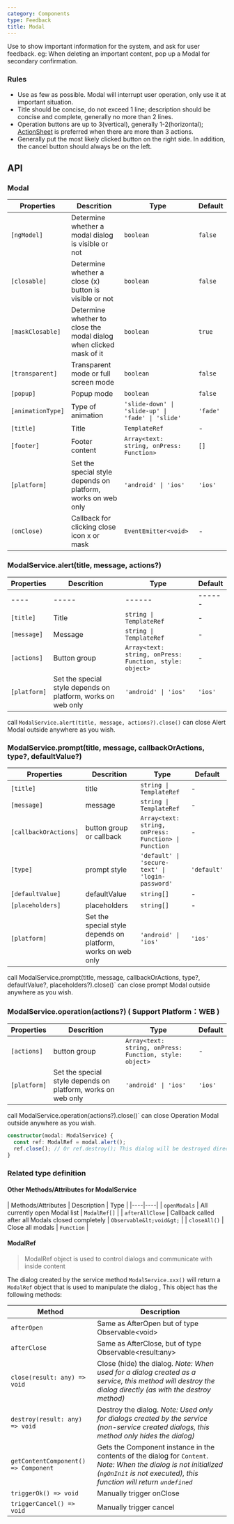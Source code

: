 ```yaml
---
category: Components
type: Feedback
title: Modal
---
```


Use to show important information for the system, and ask for user feedback. eg: When deleting an important content, pop up a Modal for secondary confirmation.

### Rules
- Use as few as possible. Modal will interrupt user operation, only use it at important situation.
- Title should be concise, do not exceed 1 line; description should be concise and complete, generally no more than 2 lines.
- Operation buttons are up to 3(vertical), generally 1-2(horizontal); [ActionSheet](/components/action-sheet) is preferred when there are more than 3 actions.
- Generally put the most likely clicked button on the right side. In addition, the cancel button should always be on the left.

## API

### Modal

Properties | Descrition | Type | Default
-----------|------------|------|--------
| `[ngModel]` | Determine whether a modal dialog is visible or not | `boolean` | `false` |
| `[closable]` | Determine whether a close (x) button is visible or not | `boolean` | `false` |
| `[maskClosable]` | Determine whether to close the modal dialog when clicked mask of it | `boolean` | `true` |
| `[transparent]` | Transparent mode or full screen mode | `boolean` | `false` |
| `[popup]` | Popup mode | `boolean` | `false` |
| `[animationType]` | Type of animation | `'slide-down' \| 'slide-up' \| 'fade' \| 'slide'` | `'fade'` |
| `[title]` | Title | `TemplateRef` | - |
| `[footer]` | Footer content | `Array<text: string, onPress: Function>` | `[]` |
| `[platform]` | Set the special style depends on platform, works on web only | `'android' \| 'ios'` | `'ios'`|
| `(onClose)` | Callback for clicking close icon x or mask | `EventEmitter<void>` | - |

### ModalService.alert(title, message, actions?)

Properties | Descrition | Type | Default
-----------|------------|------|--------
----|-----|------|------
| `[title]` | Title | `string \| TemplateRef` | - |
| `[message]` | Message | `string \| TemplateRef` | - |
| `[actions]` | Button group | `Array<text: string, onPress: Function, style: object>` | - |
| `[platform]` | Set the special style depends on platform, works on web only | `'android' \| 'ios'` | `'ios'`|

call `ModalService.alert(title, message, actions?).close()`  can close Alert Modal outside anywhere as you wish.

### ModalService.prompt(title, message, callbackOrActions, type?, defaultValue?)

Properties | Descrition | Type | Default
-----------|------------|------|--------
| `[title]` | title | `string \| TemplateRef` | - |
| `[message]` | message | `string \| TemplateRef` | - |
| `[callbackOrActions]` | button group or callback | `Array<text: string, onPress: Function> \| Function` | - |
| `[type]` | prompt style | `'default' \| 'secure-text' \| 'login-password'` | `'default'` |
| `[defaultValue]` | defaultValue | `string[]` | - |
| `[placeholders]` | placeholders | `string[]` | - |
| `[platform]` | Set the special style depends on platform, works on web only | `'android' \| 'ios'` | `'ios'`|

call ModalService.prompt(title, message, callbackOrActions, type?, defaultValue?, placeholders?).close()` can close prompt Modal outside anywhere as you wish.

### ModalService.operation(actions?) ( Support Platform：WEB )

Properties | Descrition | Type | Default
-----------|------------|------|--------
| `[actions]` | button group | `Array<text: string, onPress: Function, style: object>` | - |
| `[platform]` | Set the special style depends on platform, works on web only | `'android' \| 'ios'` | `'ios'`|

call ModalService.operation(actions?).close()` can close Operation Modal outside anywhere as you wish.


```ts
constructor(modal: ModalService) {
  const ref: ModalRef = modal.alert();
  ref.close(); // Or ref.destroy(); This dialog will be destroyed directly
}
```

### Related type definition

#### Other Methods/Attributes for ModalService

| Methods/Attributes | Description | Type |
|----|----|
| `openModals` | All currently open Modal list | `ModalRef[]` |
| `afterAllClose` | Callback called after all Modals closed completely | `Observable&lt;void&gt;` |
| `closeAll()` | Close all modals | `Function` |

#### ModalRef

> ModalRef object is used to control dialogs and communicate with inside content

The dialog created by the service method `ModalService.xxx()` will return a `ModalRef` object that is used to manipulate the dialog , This object has the following methods:

| Method | Description |
|----|----|
| `afterOpen` | Same as AfterOpen but of type Observable&lt;void&gt; |
| `afterClose` | Same as AfterClose, but of type Observable&lt;result:any&gt; |
| `close(result: any) => void` | Close (hide) the dialog. <i>Note: When used for a dialog created as a service, this method will destroy the dialog directly (as with the destroy method)</i> |
| `destroy(result: any) => void` | Destroy the dialog. <i>Note: Used only for dialogs created by the service (non-service created dialogs, this method only hides the dialog)</i> |
| `getContentComponent() => Component` | Gets the Component instance in the contents of the dialog for `Content`. <i> Note: When the dialog is not initialized (`ngOnInit` is not executed), this function will return `undefined`</i> |
| `triggerOk() => void` | Manually trigger onClose |
| `triggerCancel() => void` | Manually trigger cancel |
